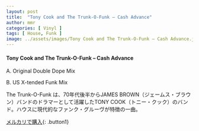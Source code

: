 ```yaml
---
layout: post
title:  "Tony Cook and The Trunk-O-Funk – Cash Advance"
author: mmr
categories: [ Vinyl ]
tags: [ House, Funk ]
image: ../assets/images/Tony Cook and The Trunk-O-Funk – Cash Advance.jpg
---
```


#### Tony Cook and The Trunk-O-Funk – Cash Advance

A. Original Double Dope Mix

B. US X-tended Funk Mix

The Trunk-O-Funk は、70年代後半からJAMES BROWN（ジェームス・ブラウン）バンドのドラマーとして活躍したTONY COOK（トニー・クック）のバンド。ハウスに現代的なファンク・グルーヴが特徴の一曲。

[メルカリで購入](https://jp.mercari.com/item/m73510580861){: .button1}


